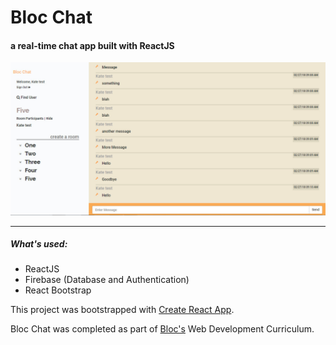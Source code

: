 # Bloc Chat
#### a real-time chat app built with ReactJS

![screenshot](/src/img/bloc_chat_react_screenshot.jpg)

***

##### What's used:
* ReactJS
* Firebase (Database and Authentication)
* React Bootstrap

This project was bootstrapped with [Create React App](https://github.com/facebookincubator/create-react-app).

Bloc Chat was completed as part of [Bloc's](https://www.bloc.io/) Web Development Curriculum.
